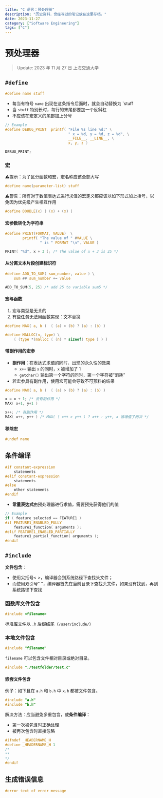 ```yaml
---
title: "C 语言：预处理器"
description: "历史资料，曾经写过的笔记放在这里存档。"
date: 2023-11-27
category: ["Software Engineering"]
tags: ["C"]
---
```


# 预处理器

> Update: 2023 年 11 月 27 日 上海交通大学

## `#define`

```c
#define name stuff
```

- 每当有符号 `name` 出现在这条指令后面时，就会自动替换为 `stuff
- 当 `stuff` 特别长时，每行的末尾都要加一个反斜杠
- 不应该在宏定义的尾部加上分号

```c
// Example
#define DEBUG_PRINT  printf( "File %s line %d:" \
							 " x = %d, y = %d, z = %d", \
							 __FILE__, __LINE__, \
							 x, y, z )

DEBUG_PRINT;
```

### 宏

⚠️提示：为了区分函数和宏，宏名称应该全部大写 

```c
#define name(parameter-list) stuff
```

⚠️警告：所有对于数值表达式进行求值的宏定义都应该以如下形式加上括号，以免因为优先级产生相互作用

```c
#define DOUBLE(x) ( (x) + (x) )
```

#### 宏参数转化为字符串

```c
#define PRINT(FORMAT, VALUE)  \
		printf( "The value of " #VALUE \
			    " is " FORMAT "\n", VALUE )

PRINT( "%d", x + 3 ); /* The value of x + 3 is 25 */
```

#### 从分离文本片段创建标识符

```c
#define ADD_TO_SUM( sum_number, value ) \
	sum ## sum_number += value

ADD_TO_SUM(5, 25) /* add 25 to variable sum5 */
```

#### 宏与函数

1. 宏与类型是无关的
2. 有些任务无法用函数实现：文本替换

```c
#define MAX( a, b )  ( (a) > (b) ? (a) : (b) ) 

#define MALLOC(n, type) \
	( (type *)malloc ( (n) * sizeof( type ) ) )
```

#### 带副作用的宏参

- **副作用**：在表达式求值的同时，出现的永久性的效果
    - `x++` 输出 `x` 的同时，`x` 被增加了 1
    - `getchar()` 输出第一个字符的同时，第一个字符被“消耗”
- 若宏参具有副作用，使用宏可能会导致不可预料的结果

```c
#define MAX( a, b )  ( (a) > (b) ? (a) : (b) ) 

x = x + 1; /* 没有副作用 */
MAX( x+1, y+1 )

x++; /* 有副作用 */
MAX( x++, y++ ) /* MAX( ( x++ > y++ ) ? x++ : y++, x 被增值了两次 */
```

#### 移除宏

```c
#undef name
```


## 条件编译

```c
#if constant-expression
	statements 
#elif constant-expression
	statements
#else 
	other statements
#endif
```

- **常量表达式**由预处理器进行求值，需要预先获得他们的值

```c
// Example
if ( feature_selected == FEATURE1 )
#if FEATURE1_ENABLED_FULLY
	feature1_function( arguments );
#elif FEATURE1_ENABLED_PARTIALLY
	feature1_partial_function( arguments );
#endif
```

## `#include`

**文件包含**：

- 使用尖括号< >，编译器会到系统路径下查找头文件；
- 而使用双引号" "，编译器首先在当前目录下查找头文件，如果没有找到，再到系统路径下查找

### 函数库文件包含

```c
#include <filename>
```

标准库文件以 `.h` 后缀结尾（`/user/include/`）

### 本地文件包含

```c
#include "filename"
```

`filename` 可以包含文件相对目录或绝对目录。

```c
#include "./testfolder/test.c"
```

#### 嵌套文件包含

例子：如下且在 `a.h` 和 `b.h` 中 `x.h` 都被文件包含。

```c
#include "a.h"
#include "b.h"
```

解决方法：应当避免多重包含，或**条件编译**：

- 第一次被包含时正确处理
- 被再次包含时直接忽略

```c
#ifndef _HEADERNAME_H
#define _HEADERNAME_H 1
/*
**
*/
#endif
```

## 生成错误信息

```c
#error text of error message
```


